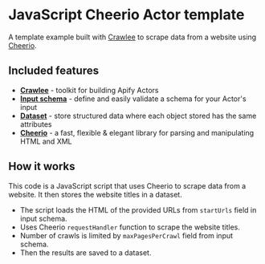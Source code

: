 # JavaScript Cheerio Actor template

A template example built with [Crawlee](https://crawlee.dev) to scrape data from a website using [Cheerio](https://cheerio.js.org/).

## Included features

- **[Crawlee](https://docs.apify.com/sdk/python/)** - toolkit for building Apify Actors
- **[Input schema](https://docs.apify.com/platform/actors/development/input-schema)** - define and easily validate a schema for your Actor's input
- **[Dataset](https://docs.apify.com/sdk/python/docs/concepts/storages#working-with-datasets)** - store structured data where each object stored has the same attributes
- **[Cheerio](https://cheerio.js.org/)** - a fast, flexible & elegant library for parsing and manipulating HTML and XML

## How it works

This code is a JavaScript script that uses Cheerio to scrape data from a website. It then stores the website titles in a dataset.

- The script loads the HTML of the provided URLs from `startUrls` field in input schema.
- Uses Cheerio `requestHandler` function to scrape the website titles.
- Number of crawls is limited by `maxPagesPerCrawl` field from input schema.
- Then the results are saved to a dataset.
